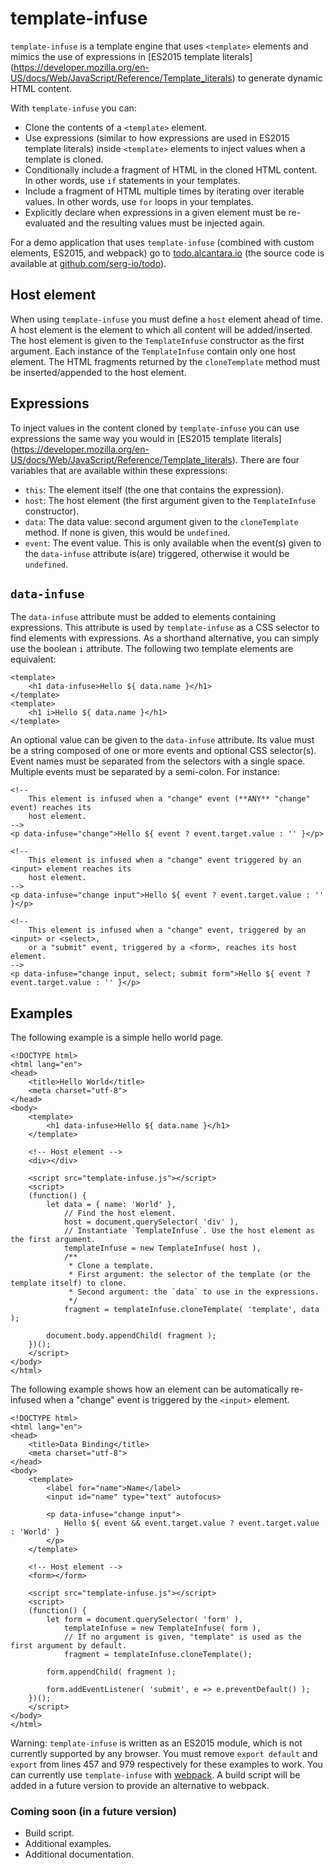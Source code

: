 template-infuse
===============

`template-infuse` is a template engine that uses `<template>` elements and mimics the use of
expressions in [ES2015 template literals]
(https://developer.mozilla.org/en-US/docs/Web/JavaScript/Reference/Template_literals) to generate
dynamic HTML content.

With `template-infuse` you can:

* Clone the contents of a `<template>` element.
* Use expressions (similar to how expressions are used in ES2015 template literals) inside
  `<template>` elements to inject values when a template is cloned.
* Conditionally include a fragment of HTML in the cloned HTML content. In other words, use `if`
  statements in your templates.
* Include a fragment of HTML multiple times by iterating over iterable values. In other words, use
  `for` loops in your templates.
* Explicitly declare when expressions in a given element must be re-evaluated and the resulting
  values must be injected again.

For a demo application that uses `template-infuse` (combined with custom elements, ES2015, and
webpack) go to [todo.alcantara.io](http://todo.alcantara.io/) (the source code is available at
[github.com/serg-io/todo](https://github.com/serg-io/todo)).

## Host element ##

When using `template-infuse` you must define a `host` element ahead of time. A host element is the
element to which all content will be added/inserted. The host element is given to the
`TemplateInfuse` constructor as the first argument. Each instance of the `TemplateInfuse` contain
only one host element. The HTML fragments returned by the `cloneTemplate` method must be
inserted/appended to the host element.

## Expressions ##

To inject values in the content cloned by `template-infuse` you can use expressions the same way
you would in [ES2015 template literals]
(https://developer.mozilla.org/en-US/docs/Web/JavaScript/Reference/Template_literals). There are
four variables that are available within these expressions:

* `this`: The element itself (the one that contains the expression).
* `host`: The host element (the first argument given to the `TemplateInfuse` constructor).
* `data`: The data value: second argument given to the `cloneTemplate` method. If none is given,
  this would be `undefined`.
* `event`: The event value. This is only available when the event(s) given to the `data-infuse`
  attribute is(are) triggered, otherwise it would be `undefined`.

## `data-infuse` ###

The `data-infuse` attribute must be added to elements containing expressions. This attribute is
used by `template-infuse` as a CSS selector to find elements with expressions. As a shorthand
alternative, you can simply use the boolean `i` attribute. The following two template elements are
equivalent:

	<template>
		<h1 data-infuse>Hello ${ data.name }</h1>
	</template>
	<template>
		<h1 i>Hello ${ data.name }</h1>
	</template>

An optional value can be given to the `data-infuse` attribute. Its value must be a string composed
of one or more events and optional CSS selector(s). Event names must be separated from the selectors
with a single space. Multiple events must be separated by a semi-colon. For instance:

	<!--
		This element is infused when a "change" event (**ANY** "change" event) reaches its
		host element.
	-->
	<p data-infuse="change">Hello ${ event ? event.target.value : '' }</p>
    
	<!--
		This element is infused when a "change" event triggered by an <input> element reaches its
		host element.
	-->
	<p data-infuse="change input">Hello ${ event ? event.target.value : '' }</p>
    
	<!--
		This element is infused when a "change" event, triggered by an <input> or <select>,
		or a "submit" event, triggered by a <form>, reaches its host element.
	-->
	<p data-infuse="change input, select; submit form">Hello ${ event ? event.target.value : '' }</p>



## Examples ##

The following example is a simple hello world page.


	<!DOCTYPE html>
	<html lang="en">
	<head>
		<title>Hello World</title>
		<meta charset="utf-8">
	</head>
	<body>
		<template>
			<h1 data-infuse>Hello ${ data.name }</h1>
		</template>
		
		<!-- Host element -->
		<div></div>
	
		<script src="template-infuse.js"></script>
		<script>
		(function() {
			let data = { name: 'World' },
				// Find the host element.
				host = document.querySelector( 'div' ),
				// Instantiate `TemplateInfuse`. Use the host element as the first argument.
				templateInfuse = new TemplateInfuse( host ),
				/**
				 * Clone a template.
				 * First argument: the selector of the template (or the template itself) to clone.
				 * Second argument: the `data` to use in the expressions.
				 */
				fragment = templateInfuse.cloneTemplate( 'template', data );
	
			document.body.appendChild( fragment );
		})();
		</script>
	</body>
	</html>

The following example shows how an element can be automatically re-infused when a "change" event is
triggered by the `<input>` element.


	<!DOCTYPE html>
	<html lang="en">
	<head>
		<title>Data Binding</title>
		<meta charset="utf-8">
	</head>
	<body>
		<template>
			<label for="name">Name</label>
			<input id="name" type="text" autofocus>

			<p data-infuse="change input">
				Hello ${ event && event.target.value ? event.target.value : 'World' }
			</p>
		</template>

		<!-- Host element -->
		<form></form>

		<script src="template-infuse.js"></script>
		<script>
		(function() {
			let form = document.querySelector( 'form' ),
				templateInfuse = new TemplateInfuse( form ),
				// If no argument is given, "template" is used as the first argument by default.
				fragment = templateInfuse.cloneTemplate();

			form.appendChild( fragment );

			form.addEventListener( 'submit', e => e.preventDefault() );
		})();
		</script>
	</body>
	</html>

Warning: `template-infuse` is written as an ES2015 module, which is not currently supported by any
browser. You must remove `export default` and `export` from lines 457 and 979 respectively for
these examples to work. You can currently use `template-infuse` with
[webpack](https://webpack.js.org/). A build script will be added in a future version to provide an
alternative to webpack.

### Coming soon (in a future version) ###

* Build script.
* Additional examples.
* Additional documentation.